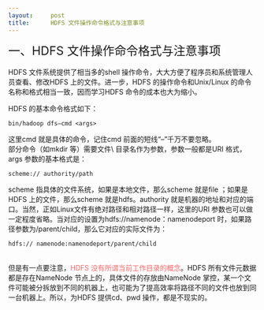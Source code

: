 ```yaml
---
layout:     post
title:      HDFS 文件操作命令格式与注意事项
---
```

<div id="article_content" class="article_content clearfix csdn-tracking-statistics" data-pid="blog" data-mod="popu_307" data-dsm="post">
								            <link rel="stylesheet" href="https://csdnimg.cn/release/phoenix/template/css/ck_htmledit_views-f76675cdea.css">
						<div class="htmledit_views" id="content_views">
                
<span style="font-size:24px;">一、HDFS 文件操作命令格式与注意事项</span><br><span style="font-size:14px;"><br>
HDFS 文件系统提供了相当多的shell 操作命令，大大方便了程序员和系统管理人员查看、修改HDFS 上的文件。进一步，HDFS 的操作命令和Unix/Linux 的命令名称和格式相当一致，因而学习HDFS 命令的成本也大为缩小。<br></span>
<p><span style="font-size:14px;">HDFS 的基本命令格式如下：</span></p>
<p><span style="font-size:14px;"></span></p><pre><code class="language-java">bin/hadoop dfs–cmd &lt;args&gt; </code></pre>这里cmd 就是具体的命令，记住cmd 前面的短线“–”千万不要忽略。<br>
部分命令（如mkdir 等）需要文件\ 目录名作为参数，参数一般都是URI 格式，args 参数的基本格式是：<br><p><span style="font-size:14px;"></span></p><pre><code class="language-java">scheme:// authority/path </code></pre>scheme 指具体的文件系统，如果是本地文件，那么scheme 就是file ；如果是HDFS 上的文件，那么scheme 就是hdfs。authority 就是机器的地址和对应的端口。当然，正如Linux文件有绝对路径和相对路径一样，这里的URI 参数也可以做一定程度省略。当对应的设置为hdfs://namenode：namenodeport 时，如果路径参数为/parent/child，那么它对应的实际文件为：
<p><span style="font-size:14px;"></span></p><pre><code class="language-java">hdfs:// namenode:namenodeport/parent/child </code></pre><br>
但是有一点要注意，<span style="color:#ff6666;background-color:rgb(255,255,255);">HDFS 没有所谓当前工作目录的概念</span>。HDFS 所有文件元数据都是存在NameNode 节点上的，具体文件的存放由NameNode 掌控，某一个文件可能被分拆放到不同的机器上，也可能为了提高效率将路径不同的文件也放到同一台机器上。所以，为HDFS 提供cd、pwd 操作，都是不现实的。<br>            </div>
                </div>